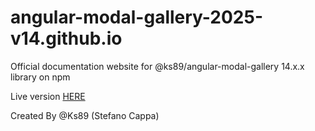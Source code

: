 # angular-modal-gallery-2025-v14.github.io
Official documentation website for @ks89/angular-modal-gallery 14.x.x library on npm


Live version [HERE](https://ks89.github.io/angular-modal-gallery-2025-v14.github.io/)


Created By @Ks89 (Stefano Cappa)

